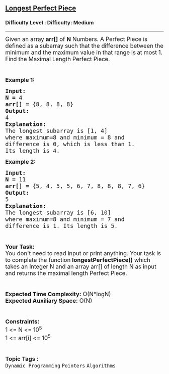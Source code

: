<h2><a href="https://www.geeksforgeeks.org/problems/close-to-perfection1525/1?page=8&difficulty=Medium&status=unsolved&sortBy=submissions">Longest Perfect Piece</a></h2><h3>Difficulty Level : Difficulty: Medium</h3><hr><div class="problems_problem_content__Xm_eO"><p><span style="font-size: 18px;">Given an array <strong>arr[]</strong> of <strong>N</strong> Numbers. A Perfect Piece is defined </span><span style="font-size: 18px;">as </span><span style="font-size: 18px;">a </span><span style="font-size: 18px;">subarray</span><span style="font-size: 18px;"> such that the difference between the minimum and the maximum value in that range is<strong> </strong>at most 1. Find the Maximal Length Perfect Piece.</span></p>
<p>&nbsp;</p>
<p><span style="font-size: 18px;"><strong>Example 1:</strong></span></p>
<pre><strong><span style="font-size: 18px;">Input:</span></strong>
<span style="font-size: 18px;"><strong>N = </strong>4</span>
<span style="font-size: 18px;"><strong>arr[] = </strong>{8, 8, 8, 8}</span>
<span style="font-size: 18px;"><strong>Output:
</strong>4</span>
<span style="font-size: 18px;"><strong>Explanation:</strong></span>
<span style="font-size: 18px;">The longest subarray is [1, 4]
where maximum=8 and minimum = 8 and
difference is 0, which is less than 1.
Its length is 4.</span></pre>
<p><span style="font-size: 18px;"><strong>Example 2:</strong></span></p>
<pre><strong><span style="font-size: 18px;">Input:</span></strong>
<span style="font-size: 18px;"><strong>N = </strong>11</span>
<span style="font-size: 18px;"><strong>arr[] = </strong>{5, 4, 5, 5, 6, 7, 8, 8, 8, 7, 6}</span>
<span style="font-size: 18px;"><strong>Output:
</strong>5</span>
<span style="font-size: 18px;"><strong>Explanation:</strong></span>
<span style="font-size: 18px;">The longest subarray is [6, 10]
where maximum=8 and minimum = 7 and
difference is 1. Its length is 5.</span> </pre>
<p>&nbsp;</p>
<p><span style="font-size: 18px;"><strong>Your Task:</strong><br>You don't need to read input or print anything. Your task is to complete the function <strong>longestPerfectPiece()</strong> which takes an Integer N and an array arr[] of length N as input and returns the maximal length Perfect Piece.</span></p>
<p>&nbsp;</p>
<p><span style="font-size: 18px;"><strong>Expected Time Complexity:</strong> O(N*logN)<br><strong>Expected Auxiliary Space:</strong> O(N)</span></p>
<p>&nbsp;</p>
<p><span style="font-size: 18px;"><strong>Constraints:</strong></span><br><span style="font-size: 18px;">1 &lt;= N &lt;= 10<sup>5</sup></span><br><span style="font-size: 18px;">1 &lt;= arr[i] &lt;= 10<sup>5</sup></span></p></div><br><p><span style=font-size:18px><strong>Topic Tags : </strong><br><code>Dynamic Programming</code>&nbsp;<code>Pointers</code>&nbsp;<code>Algorithms</code>&nbsp;
